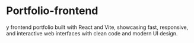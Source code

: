 # Portfolio-frontend
y frontend portfolio built with React and Vite, showcasing fast, responsive, and interactive web interfaces with clean code and modern UI design.
